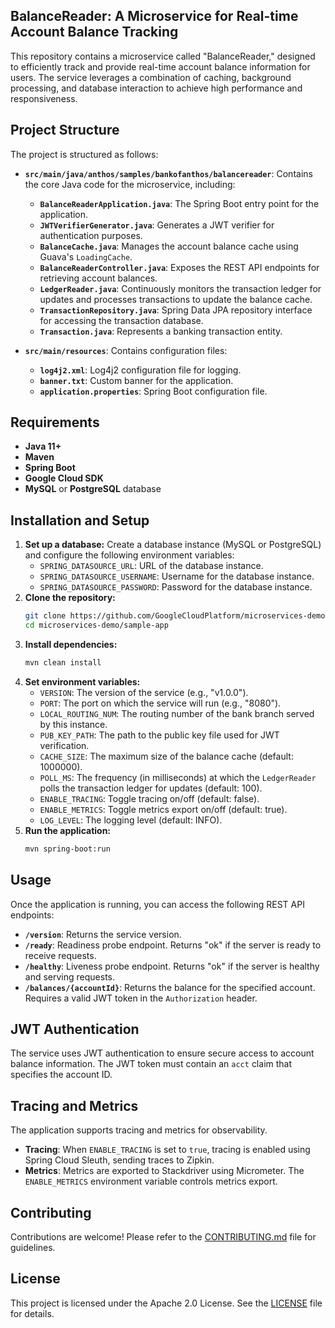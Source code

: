 ## BalanceReader: A Microservice for Real-time Account Balance Tracking

This repository contains a microservice called "BalanceReader," designed to efficiently track and provide real-time account balance information for users. The service leverages a combination of caching, background processing, and database interaction to achieve high performance and responsiveness.

## Project Structure

The project is structured as follows:

* **`src/main/java/anthos/samples/bankofanthos/balancereader`**: Contains the core Java code for the microservice, including:
    * **`BalanceReaderApplication.java`**: The Spring Boot entry point for the application.
    * **`JWTVerifierGenerator.java`**: Generates a JWT verifier for authentication purposes.
    * **`BalanceCache.java`**: Manages the account balance cache using Guava's `LoadingCache`.
    * **`BalanceReaderController.java`**: Exposes the REST API endpoints for retrieving account balances.
    * **`LedgerReader.java`**: Continuously monitors the transaction ledger for updates and processes transactions to update the balance cache.
    * **`TransactionRepository.java`**: Spring Data JPA repository interface for accessing the transaction database.
    * **`Transaction.java`**: Represents a banking transaction entity.

* **`src/main/resources`**: Contains configuration files:
    * **`log4j2.xml`**: Log4j2 configuration file for logging.
    * **`banner.txt`**: Custom banner for the application.
    * **`application.properties`**: Spring Boot configuration file.

## Requirements

* **Java 11+**
* **Maven**
* **Spring Boot**
* **Google Cloud SDK**
* **MySQL** or **PostgreSQL** database

## Installation and Setup

1. **Set up a database:** Create a database instance (MySQL or PostgreSQL) and configure the following environment variables:
    * `SPRING_DATASOURCE_URL`: URL of the database instance.
    * `SPRING_DATASOURCE_USERNAME`: Username for the database instance.
    * `SPRING_DATASOURCE_PASSWORD`: Password for the database instance.
2. **Clone the repository:**
    ```bash
    git clone https://github.com/GoogleCloudPlatform/microservices-demo.git
    cd microservices-demo/sample-app
    ```
3. **Install dependencies:**
    ```bash
    mvn clean install
    ```
4. **Set environment variables:**
    * `VERSION`: The version of the service (e.g., "v1.0.0").
    * `PORT`: The port on which the service will run (e.g., "8080").
    * `LOCAL_ROUTING_NUM`: The routing number of the bank branch served by this instance.
    * `PUB_KEY_PATH`: The path to the public key file used for JWT verification.
    * `CACHE_SIZE`: The maximum size of the balance cache (default: 1000000).
    * `POLL_MS`: The frequency (in milliseconds) at which the `LedgerReader` polls the transaction ledger for updates (default: 100).
    * `ENABLE_TRACING`: Toggle tracing on/off (default: false).
    * `ENABLE_METRICS`: Toggle metrics export on/off (default: true). 
    * `LOG_LEVEL`: The logging level (default: INFO).
5. **Run the application:**
    ```bash
    mvn spring-boot:run
    ```

## Usage

Once the application is running, you can access the following REST API endpoints:

* **`/version`**: Returns the service version.
* **`/ready`**: Readiness probe endpoint. Returns "ok" if the server is ready to receive requests.
* **`/healthy`**: Liveness probe endpoint. Returns "ok" if the server is healthy and serving requests.
* **`/balances/{accountId}`**: Returns the balance for the specified account. Requires a valid JWT token in the `Authorization` header.

## JWT Authentication

The service uses JWT authentication to ensure secure access to account balance information. The JWT token must contain an `acct` claim that specifies the account ID.

## Tracing and Metrics

The application supports tracing and metrics for observability.

* **Tracing**: When `ENABLE_TRACING` is set to `true`, tracing is enabled using Spring Cloud Sleuth, sending traces to Zipkin. 
* **Metrics**: Metrics are exported to Stackdriver using Micrometer. The `ENABLE_METRICS` environment variable controls metrics export.

## Contributing

Contributions are welcome! Please refer to the [CONTRIBUTING.md](CONTRIBUTING.md) file for guidelines.

## License

This project is licensed under the Apache 2.0 License. See the [LICENSE](LICENSE) file for details.
